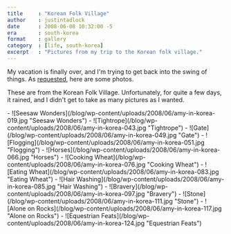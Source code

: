 ```yaml
---
title     : "Korean Folk Village"
author    : justintadlock
date      : 2008-06-08 10:32:00 -5
era       : south-korea
format    : gallery
category  : [life, south-korea]
excerpt   : "Pictures from my trip to the Korean folk village."
---
```


My vacation is finally over, and I'm trying to get back into the swing of things.  As <a href="http://justintadlock.com/archives/2008/06/02/ill-be-on-vacation#comment-12104" title="Comment from Sueli Brodin"> requested</a>, here are some photos.

These are from the Korean Folk Village.  Unfortunately, for quite a few days, it rained, and I didn't get to take as many pictures as I wanted.

<div class="block-gallery columns-3 alignwide" markdown="1">
- ![Seesaw Wonders](/blog/wp-content/uploads/2008/06/amy-in-korea-019.jpg "Seesaw Wonders")
- ![Tightrope](/blog/wp-content/uploads/2008/06/amy-in-korea-043.jpg "Tightrope")
- ![Gate](/blog/wp-content/uploads/2008/06/amy-in-korea-049.jpg "Gate")
- ![Flogging](/blog/wp-content/uploads/2008/06/amy-in-korea-051.jpg "Flogging")
- ![Horses](/blog/wp-content/uploads/2008/06/amy-in-korea-066.jpg "Horses")
- ![Cooking Wheat](/blog/wp-content/uploads/2008/06/amy-in-korea-076.jpg "Cooking Wheat")
- ![Eating Wheat](/blog/wp-content/uploads/2008/06/amy-in-korea-083.jpg "Eating Wheat")
- ![Hair Washing](/blog/wp-content/uploads/2008/06/amy-in-korea-085.jpg "Hair Washing")
- ![Bravery](/blog/wp-content/uploads/2008/06/amy-in-korea-097.jpg "Bravery")
- ![Stone](/blog/wp-content/uploads/2008/06/amy-in-korea-111.jpg "Stone")
- ![Alone on Rocks](/blog/wp-content/uploads/2008/06/amy-in-korea-117.jpg "Alone on Rocks")
- ![Equestrian Feats](/blog/wp-content/uploads/2008/06/amy-in-korea-124.jpg "Equestrian Feats")
</div>
